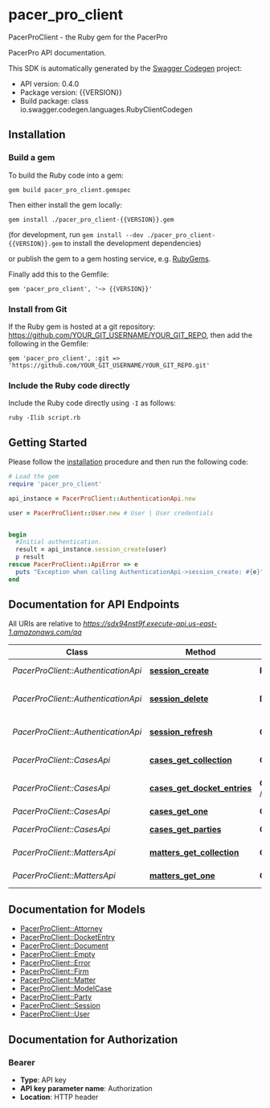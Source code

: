 # pacer_pro_client

PacerProClient - the Ruby gem for the PacerPro

PacerPro API documentation.

This SDK is automatically generated by the [Swagger Codegen](https://github.com/swagger-api/swagger-codegen) project:

- API version: 0.4.0
- Package version: {{VERSION}}
- Build package: class io.swagger.codegen.languages.RubyClientCodegen

## Installation

### Build a gem

To build the Ruby code into a gem:

```shell
gem build pacer_pro_client.gemspec
```

Then either install the gem locally:

```shell
gem install ./pacer_pro_client-{{VERSION}}.gem
```
(for development, run `gem install --dev ./pacer_pro_client-{{VERSION}}.gem` to install the development dependencies)

or publish the gem to a gem hosting service, e.g. [RubyGems](https://rubygems.org/).

Finally add this to the Gemfile:

    gem 'pacer_pro_client', '~> {{VERSION}}'

### Install from Git

If the Ruby gem is hosted at a git repository: https://github.com/YOUR_GIT_USERNAME/YOUR_GIT_REPO, then add the following in the Gemfile:

    gem 'pacer_pro_client', :git => 'https://github.com/YOUR_GIT_USERNAME/YOUR_GIT_REPO.git'

### Include the Ruby code directly

Include the Ruby code directly using `-I` as follows:

```shell
ruby -Ilib script.rb
```

## Getting Started

Please follow the [installation](#installation) procedure and then run the following code:
```ruby
# Load the gem
require 'pacer_pro_client'

api_instance = PacerProClient::AuthenticationApi.new

user = PacerProClient::User.new # User | User credentials


begin
  #Initial authentication.
  result = api_instance.session_create(user)
  p result
rescue PacerProClient::ApiError => e
  puts "Exception when calling AuthenticationApi->session_create: #{e}"
end

```

## Documentation for API Endpoints

All URIs are relative to *https://sdx94nst9f.execute-api.us-east-1.amazonaws.com/qa*

Class | Method | HTTP request | Description
------------ | ------------- | ------------- | -------------
*PacerProClient::AuthenticationApi* | [**session_create**](docs/AuthenticationApi.md#session_create) | **POST** /session | Initial authentication.
*PacerProClient::AuthenticationApi* | [**session_delete**](docs/AuthenticationApi.md#session_delete) | **DELETE** /session | Revoke all JWT tokens (logout).
*PacerProClient::AuthenticationApi* | [**session_refresh**](docs/AuthenticationApi.md#session_refresh) | **GET** /session | Refresh authentication token
*PacerProClient::CasesApi* | [**cases_get_collection**](docs/CasesApi.md#cases_get_collection) | **GET** /cases | A collection of cases.
*PacerProClient::CasesApi* | [**cases_get_docket_entries**](docs/CasesApi.md#cases_get_docket_entries) | **GET** /cases/{caseId}/docket_entries | A table of docket entries.
*PacerProClient::CasesApi* | [**cases_get_one**](docs/CasesApi.md#cases_get_one) | **GET** /cases/{caseId} | A single case.
*PacerProClient::CasesApi* | [**cases_get_parties**](docs/CasesApi.md#cases_get_parties) | **GET** /cases/{caseId}/parties | A table of parties.
*PacerProClient::MattersApi* | [**matters_get_collection**](docs/MattersApi.md#matters_get_collection) | **GET** /matters | A collection of matters.
*PacerProClient::MattersApi* | [**matters_get_one**](docs/MattersApi.md#matters_get_one) | **GET** /matters/{matterId} | A single matter.


## Documentation for Models

 - [PacerProClient::Attorney](docs/Attorney.md)
 - [PacerProClient::DocketEntry](docs/DocketEntry.md)
 - [PacerProClient::Document](docs/Document.md)
 - [PacerProClient::Empty](docs/Empty.md)
 - [PacerProClient::Error](docs/Error.md)
 - [PacerProClient::Firm](docs/Firm.md)
 - [PacerProClient::Matter](docs/Matter.md)
 - [PacerProClient::ModelCase](docs/ModelCase.md)
 - [PacerProClient::Party](docs/Party.md)
 - [PacerProClient::Session](docs/Session.md)
 - [PacerProClient::User](docs/User.md)


## Documentation for Authorization


### Bearer

- **Type**: API key
- **API key parameter name**: Authorization
- **Location**: HTTP header


